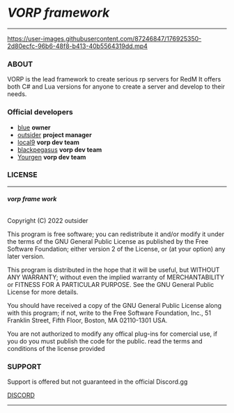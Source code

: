 # ***VORP framework***
___



https://user-images.githubusercontent.com/87246847/176925350-2d80ecfc-96b6-48f8-b413-40b5564319dd.mp4





### ABOUT
VORP is the lead framework to create serious rp servers for RedM
It offers both C# and Lua versions for anyone to create a server
and develop to their needs.

### Official developers
  * [blue](https://github.com/kamelzarandah) **owner**
  * [outsider](https://github.com/outsider31000?tab=repositories) **project manager**
  * [local9](https://github.com/Local9) **vorp dev team**
  * [blackpegasus](https://github.com/creativewild) **vorp dev team**
  * [Yourgen](https://github.com/YourgenAP) **vorp dev team**

### LICENSE
___

###### ***vorp frame work***
Copyright (C) 2022  outsider

This program is free software; you can redistribute it and/or modify
it under the terms of the GNU General Public License as published by
the Free Software Foundation; either version 2 of the License, or
(at your option) any later version.

This program is distributed in the hope that it will be useful,
but WITHOUT ANY WARRANTY; without even the implied warranty of
MERCHANTABILITY or FITNESS FOR A PARTICULAR PURPOSE.  See the
GNU General Public License for more details.

You should have received a copy of the GNU General Public License along
with this program; if not, write to the Free Software Foundation, Inc.,
51 Franklin Street, Fifth Floor, Boston, MA 02110-1301 USA.

You are not authorized to modify any offical plug-ins for comercial use, if you do you must publish the code for the public. read the terms and conditions of the license provided

### SUPPORT

Support is offered but not guaranteed in the official 
Discord.gg 

[DISCORD](https://discord.gg/DHGVAbCj7N)

___
